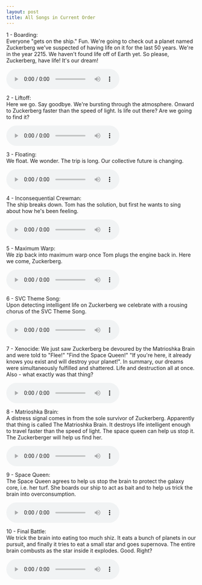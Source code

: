 ```yaml
---
layout: post
title: All Songs in Current Order
---
```


1 - Boarding:  
Everyone "gets on the ship." Fun. We're going to check out a planet named Zuckerberg we've suspected of having life on it for the last 50 years. We're in the year 2215. We haven't found life off of Earth yet. So please, Zuckerberg, have life! It's our dream!  

<audio controls>
<source src="{{ site.baseurl }}/audio/boarding-takeoff-mix1.mp3" type="audio/mpeg">
</audio>

2 - Liftoff:  
Here we go. Say goodbye. We're bursting through the atmosphere. Onward to Zuckerberg faster than the speed of light. Is life out there? Are we going to find it?  

<audio controls>
<source src="{{ site.baseurl }}/audio/takeoff-lyrics.mp3" type="audio/mpeg">
</audio>

3 - Floating:  
We float. We wonder. The trip is long. Our collective future is changing.  

<audio controls>
<source src="{{ site.baseurl }}/audio/floating.mp3" type="audio/mpeg">
</audio>

4 - Inconsequential Crewman:  
The ship breaks down. Tom has the solution, but first he wants to sing about how he's been feeling.  

<audio controls>
<source src="{{ site.baseurl }}/audio/inconsequential-crewmen.mp3" type="audio/mpeg">
</audio>

5 - Maximum Warp:  
We zip back into maximum warp once Tom plugs the engine back in. Here we come, Zuckerberg.  

<audio controls>
<source src="{{ site.baseurl }}/audio/max-warp.mp3" type="audio/mpeg">
</audio>

6 - SVC Theme Song:  
Upon detecting intelligent life on Zuckerberg we celebrate with a rousing chorus of the SVC Theme Song.  

<audio controls>
<source src="{{ site.baseurl }}/audio/svc-theme.mp3" type="audio/mpeg">
</audio>

7 - Xenocide: We just saw Zuckerberg be devoured by the Matrioshka Brain and were told to "Flee!" "Find the Space Queen!" "If you're here, it already knows you exist and will destroy your planet!". In summary, our dreams were simultaneously fulfilled and shattered. Life and destruction all at once. Also - what exactly was that thing?  

<audio controls>
<source src="{{ site.baseurl }}/audio/xenocide.mp3" type="audio/mpeg">
</audio>

8 - Matrioshka Brain:  
A distress signal comes in from the sole survivor of Zuckerberg. Apparently that thing is called The Matrioshka Brain. It destroys life intelligent enough to travel faster than the speed of light. The space queen can help us stop it. The Zuckerberger will help us find her.  

<audio controls>
<source src="{{ site.baseurl }}/audio/Matrioshka-brain-Almost-Final.mp3" type="audio/mpeg">
</audio>

9 - Space Queen:  
The Space Queen agrees to help us stop the brain to protect the galaxy core, i.e. her turf. She boards our ship to act as bait and to help us trick the brain into overconsumption.  

<audio controls>
<source src="{{ site.baseurl }}/audio/mothers-milk.mp3" type="audio/mpeg">
</audio>

10 - Final Battle:  
We trick the brain into eating too much shiz. It eats a bunch of planets in our pursuit, and finally it tries to eat a small star and goes supernova. The entire brain combusts as the star inside it explodes. Good. Right?  

<audio controls>
<source src="{{ site.baseurl }}/audio/final-battle-the-edge-of-space.mp3" type="audio/mpeg">
</audio>
